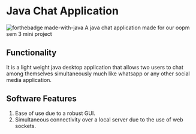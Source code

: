 # Java Chat Application
![forthebadge made-with-java](http://ForTheBadge.com/images/badges/made-with-java.svg)
A java chat application made for our oopm sem 3 mini project

## Functionality 
It is a light weight java desktop application that allows two users to chat among themselves simultaneously much like whatsapp or any other social media application.

## Software Features
1. Ease of use due to a robust GUI.
2. Simultaneous connectivity over a local server due to the use of web sockets.